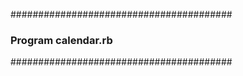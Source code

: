 ########################################
### Program calendar.rb ###
########################################
